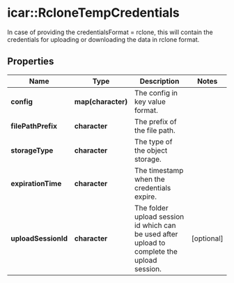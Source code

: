 # icar::RcloneTempCredentials

In case of providing the credentialsFormat = rclone, this will contain the credentials for uploading or downloading the data in rclone format.

## Properties

Name | Type | Description | Notes
------------ | ------------- | ------------- | -------------
**config** | **map(character)** | The config in key value format. | 
**filePathPrefix** | **character** | The prefix of the file path. | 
**storageType** | **character** | The type of the object storage. | 
**expirationTime** | **character** | The timestamp when the credentials expire. | 
**uploadSessionId** | **character** | The folder upload session id which can be used after upload to complete the upload session. | [optional] 



